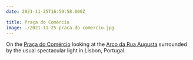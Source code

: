 ```yaml
---
date: 2021-11-25T16:59:58.000Z

title: Praça do Comércio
image: ./2021-11-25-praca-do-comercio.jpg
---
```


On the [Praça do Comércio](https://en.wikipedia.org/wiki/Praça_do_Comércio) looking at the [Arco da Rua Augusta](https://en.wikipedia.org/wiki/Rua_Augusta_Arch) surrounded by the usual spectacular light in Lisbon, Portugal.
